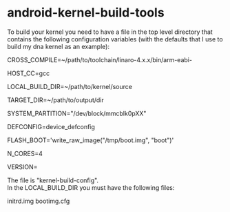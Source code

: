 android-kernel-build-tools
==========================

To build your kernel you need to have a file in the top level
directory that contains the following configuration variables
(with the defaults that I use to build my dna kernel as an
example):

CROSS_COMPILE=~/path/to/toolchain/linaro-4.x.x/bin/arm-eabi-

HOST_CC=gcc

LOCAL_BUILD_DIR=~/path/to/kernel/source

TARGET_DIR=~/path/to/output/dir

SYSTEM_PARTITION="/dev/block/mmcblk0pXX"

DEFCONFIG=device_defconfig

FLASH_BOOT='write_raw_image("/tmp/boot.img", "boot")'

N_CORES=4

VERSION=



The file is "kernel-build-config".  
In the LOCAL_BUILD_DIR you must have the following files:

initrd.img
bootimg.cfg
